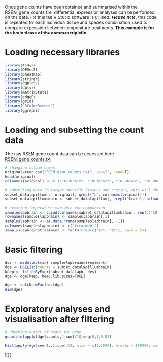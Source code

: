 Once gene counts have been obtained and summarised within the RSEM_gene_counts file, differential expression analyses can be performed on the data. For this the R Studio software is utilised. **_Please note_**, this code is repeated for each individual tissue and species combination, used to compare expression between temperature treatments. **This example is for the brain tissue of the common triplefin**.

# Loading necessary libraries
``` r
library(tidyr)
library(DESeq2)
library(pheatmap)
library(stringr)
library(ggplot2)
library(dplyr)
library(matrixStats)
library(edgeR)
library(grid)
library("RColorBrewer")
library(ggrepel)
```
# Loading and subsetting the count data
The raw RSEM gene count data can be accessed here [RSEM_gene_counts.txt](https://github.com/breanariordan/triplefinRNA/blob/main/RSEM_gene_counts.txt)
``` r
# changing column names
original=read.csv("RSEM_gene_counts.txt", sep="", head=T)
head(original)
colnames(original) <- c ("10L1brain", "10L1heart", "10L2brain", "10L2heart", "10L3brain", "10L3heart", "10L4brain", "10L4heart", "10L5brain", "10L5heart", "10N1brain", "10N1heart", "10N2brain", "10N2heart", "10N3brain","10N3heart", "10N4brain", "10N4heart", "10N5brain", "10N5heart", "22L1brain", "22L1heart", "22L2brain", "22L2heart", "22L3brain", "22L3heart", "22L4brain", "22L4heart", "22L5brain", "22L5heart", "22N1brain", "22N1heart", "22N2brain", "22N2heart", "22N3brain", "22N3heart", "22N4brain", "22N4heart", "22N5brain", "22N5heart")

# subsetting data to target specific tissues and species, this will change depending on what you are looking at
subset_datalapillum <- original[, grepl("L", colnames(original))]
subset_datalapillumbrain <- subset_datalapillum[, grepl("brain", colnames(subset_datalapillumbrain))]

# creating temperature variable for comparison
sampleslapbrain <- cbind(colnames(subset_datalapillumbrain), rep(c("10", "22"), each = 5))
rownames(sampleslapbrain) <- sampleslapbrain[,1]
sampleslapbrain <- as.data.frame(sampleslapbrain[, -1])
colnames(sampleslapbrain) <- c("treatment")
sampleslapbrain$treatment <- factor(rep(c("10", "22"), each = 5))
```
# Basic filtering
``` r
des <- model.matrix(~sampleslapbrain$treatment)
dge <- DGEList(counts = subset_datalapillumbrain)
keep <- filterByExpr(subset_dataLapb, des)
dge <- dge[keep, keep.lib.sizes=TRUE]

dge <- calcNormFactors(dge)
dim(dge)
```
# Exploratory analyses and visualisation after filtering
``` r
# checking number of reads per gene
quantile(apply(dge$counts,1,sum)/10,seq(0,1,0.05)

hist(apply(dge$counts,1,sum)/10, xlim = c(0,2000), breaks = 100000, main = "number of reads per gene per sample", xlab = "number of reads per sample", ylab = "frequency")
```
![](
